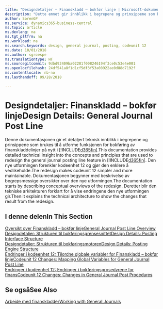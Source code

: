 ```yaml
---
title: "Designdetaljer – Finanskladd – bokfør linje | Microsoft-dokumentasjon"
description: "Dette emnet gir innblikk i begrepene og prinsippene som brukes til å utforme funksjonen for bokføring av finanskladdelinjer på nytt i Business Central."
author: SorenGP
ms.service: dynamics365-business-central
ms.topic: article
ms.devlang: na
ms.tgt_pltfrm: na
ms.workload: na
ms.search.keywords: design, general journal, posting, codeunit 12
ms.date: 10/01/2018
ms.author: sgroespe
ms.translationtype: HT
ms.sourcegitcommit: 9dbd92409ba02281f008246194f3ce0c53e4e001
ms.openlocfilehash: 24df541a8f1d1cf5df3f53a00922ae0d88d7192f
ms.contentlocale: nb-no
ms.lasthandoff: 09/28/2018

---
```

# <a name="design-details-general-journal-post-line"></a><span data-ttu-id="b61f7-103">Designdetaljer: Finanskladd – bokfør linje</span><span class="sxs-lookup"><span data-stu-id="b61f7-103">Design Details: General Journal Post Line</span></span>
<span data-ttu-id="b61f7-104">Denne dokumentasjonen gir et detaljert teknisk innblikk i begrepene og prinsippene som brukes til å utforme funksjonen for bokføring av finanskladdelinjer på nytt i [!INCLUDE[d365fin](includes/d365fin_md.md)].</span><span class="sxs-lookup"><span data-stu-id="b61f7-104">This documentation provides detailed technical insight into the concepts and principles that are used to redesign the general journal posting line feature in [!INCLUDE[d365fin](includes/d365fin_md.md)].</span></span> <span data-ttu-id="b61f7-105">Den nye utformingen forenkler kodeenhet 12 og gjør den enklere å vedlikeholde.</span><span class="sxs-lookup"><span data-stu-id="b61f7-105">The redesign makes codeunit 12 simpler and more maintainable.</span></span> <span data-ttu-id="b61f7-106">Dokumentasjonen begynner med beskrivelse av begrepsmessige oversikter over den nye utformingen.</span><span class="sxs-lookup"><span data-stu-id="b61f7-106">The documentation starts by describing conceptual overviews of the redesign.</span></span> <span data-ttu-id="b61f7-107">Deretter blir den tekniske arkitekturen forklart for å vise endringene den nye utformingen gir.</span><span class="sxs-lookup"><span data-stu-id="b61f7-107">Then it explains the technical architecture to show the changes that result from the redesign.</span></span>  

## <a name="in-this-section"></a><span data-ttu-id="b61f7-108">I denne delen</span><span class="sxs-lookup"><span data-stu-id="b61f7-108">In This Section</span></span>  
[<span data-ttu-id="b61f7-109">Oversikt over Finanskladd – bokfør linje</span><span class="sxs-lookup"><span data-stu-id="b61f7-109">General Journal Post Line Overview</span></span>](design-details-general-journal-post-line-overview.md)  
[<span data-ttu-id="b61f7-110">Designdetaljer: Strukturen til bokføringsgrensesnittet</span><span class="sxs-lookup"><span data-stu-id="b61f7-110">Design Details: Posting Interface Structure</span></span>](design-details-posting-interface-structure.md)  
[<span data-ttu-id="b61f7-111">Designdetaljer: Strukturen til bokføringsmotoren</span><span class="sxs-lookup"><span data-stu-id="b61f7-111">Design Details: Posting Engine Structure</span></span>](design-details-posting-engine-structure.md)  
[<span data-ttu-id="b61f7-112">Endringer i kodeenhet 12: Tilordne globale variabler for Finanskladd – bokfør linje</span><span class="sxs-lookup"><span data-stu-id="b61f7-112">Codeunit 12 Changes: Mapping Global Variables for General Journal Post Line</span></span>](design-details-codeunit-12-changes-mapping-global-variables-for-general-journal-post-line.md)  
[<span data-ttu-id="b61f7-113">Endringer i kodeenhet 12: Endringer i bokføringsprosedyrene for finans</span><span class="sxs-lookup"><span data-stu-id="b61f7-113">Codeunit 12 Changes: Changes in General Journal Post Procedures</span></span>](design-details-codeunit-12-changes-changes-in-general-journal-post-procedures.md)  

## <a name="see-also"></a><span data-ttu-id="b61f7-114">Se også</span><span class="sxs-lookup"><span data-stu-id="b61f7-114">See Also</span></span>  
[<span data-ttu-id="b61f7-115">Arbeide med finanskladder</span><span class="sxs-lookup"><span data-stu-id="b61f7-115">Working with General Journals</span></span>](ui-work-general-journals.md)

